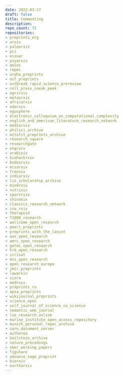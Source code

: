 ```yaml
---
date: 2022-03-17
draft: false
title: Commenting
description:
repo_count: 72
repositories:
- preprints_org
- arxiv
- paleorxiv
- pci
- essoar
- psyarxiv
- qeios
- repec
- arpha_preprints
- osf_preprints
- outbreak_rapid_science_prereview
- cell_press_sneak_peek
- agrirxiv
- metaarxiv
- africarxiv
- edarxiv
- egusphere
- electronic_colloquium_on_computational_complexity
- english_and_american_literature_research_network
- mediarxiv
- philsci_archive
- mitofit_preprints_archive
- research_square
- researchgate
- engrxiv
- arabixiv
- biohackrxiv
- bodoarxiv
- ecsarxiv
- frenxiv
- indiarxiv
- lis_scholarship_archive
- mindrxiv
- nutrixiv
- sportrxiv
- chinaxiv
- classics_research_network
- ina_rxiv
- therapoid
- f1000_research
- wellcome_open_research
- peerj_preprints
- preprints_with_the_lancet
- aas_open_research
- amrc_open_research
- gates_open_research
- hrb_open_research
- icrisat
- mni_open_research
- open_research_europe
- jmir_preprints
- lawarxiv
- vixra
- medrxiv
- preprints_ru
- apsa_preprints
- wikijournal_preprints
- science_open
- self_journal_of_science_co_science
- semantic_web_journal
- lse_research_online
- marine_institute_open_access_repository
- munich_personal_repec_archive
- cern_document_server
- authorea
- beilstein_archive
- nature_precedings
- nber_working_papers
- figshare
- advance_sage_preprint
- biorxiv
- eartharxiv
---
```



